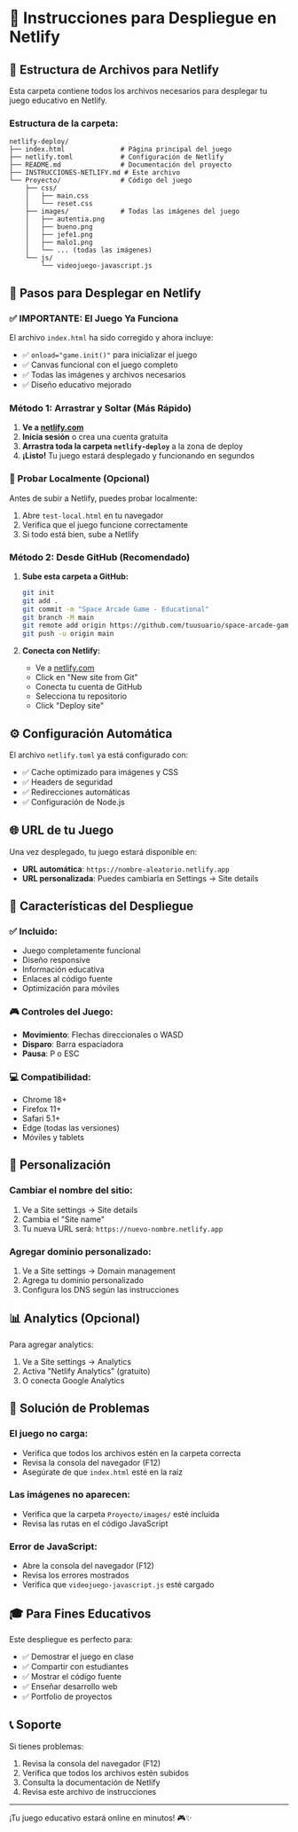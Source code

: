 # 🚀 Instrucciones para Despliegue en Netlify

## 📁 Estructura de Archivos para Netlify

Esta carpeta contiene todos los archivos necesarios para desplegar tu juego educativo en Netlify.

### Estructura de la carpeta:
```
netlify-deploy/
├── index.html              # Página principal del juego
├── netlify.toml            # Configuración de Netlify
├── README.md               # Documentación del proyecto
├── INSTRUCCIONES-NETLIFY.md # Este archivo
└── Proyecto/               # Código del juego
    ├── css/
    │   ├── main.css
    │   └── reset.css
    ├── images/             # Todas las imágenes del juego
    │   ├── autentia.png
    │   ├── bueno.png
    │   ├── jefe1.png
    │   ├── malo1.png
    │   └── ... (todas las imágenes)
    └── js/
        └── videojuego-javascript.js
```

## 🎯 Pasos para Desplegar en Netlify

### ✅ IMPORTANTE: El Juego Ya Funciona
El archivo `index.html` ha sido corregido y ahora incluye:
- ✅ `onload="game.init()"` para inicializar el juego
- ✅ Canvas funcional con el juego completo
- ✅ Todas las imágenes y archivos necesarios
- ✅ Diseño educativo mejorado

### Método 1: Arrastrar y Soltar (Más Rápido)

1. **Ve a [netlify.com](https://netlify.com)**
2. **Inicia sesión** o crea una cuenta gratuita
3. **Arrastra toda la carpeta `netlify-deploy`** a la zona de deploy
4. **¡Listo!** Tu juego estará desplegado y funcionando en segundos

### 🧪 Probar Localmente (Opcional)
Antes de subir a Netlify, puedes probar localmente:
1. Abre `test-local.html` en tu navegador
2. Verifica que el juego funcione correctamente
3. Si todo está bien, sube a Netlify

### Método 2: Desde GitHub (Recomendado)

1. **Sube esta carpeta a GitHub:**
   ```bash
   git init
   git add .
   git commit -m "Space Arcade Game - Educational"
   git branch -M main
   git remote add origin https://github.com/tuusuario/space-arcade-game.git
   git push -u origin main
   ```

2. **Conecta con Netlify:**
   - Ve a [netlify.com](https://netlify.com)
   - Click en "New site from Git"
   - Conecta tu cuenta de GitHub
   - Selecciona tu repositorio
   - Click "Deploy site"

## ⚙️ Configuración Automática

El archivo `netlify.toml` ya está configurado con:
- ✅ Cache optimizado para imágenes y CSS
- ✅ Headers de seguridad
- ✅ Redirecciones automáticas
- ✅ Configuración de Node.js

## 🌐 URL de tu Juego

Una vez desplegado, tu juego estará disponible en:
- **URL automática**: `https://nombre-aleatorio.netlify.app`
- **URL personalizada**: Puedes cambiarla en Settings → Site details

## 📱 Características del Despliegue

### ✅ Incluido:
- Juego completamente funcional
- Diseño responsive
- Información educativa
- Enlaces al código fuente
- Optimización para móviles

### 🎮 Controles del Juego:
- **Movimiento**: Flechas direccionales o WASD
- **Disparo**: Barra espaciadora
- **Pausa**: P o ESC

### 💻 Compatibilidad:
- Chrome 18+
- Firefox 11+
- Safari 5.1+
- Edge (todas las versiones)
- Móviles y tablets

## 🔧 Personalización

### Cambiar el nombre del sitio:
1. Ve a Site settings → Site details
2. Cambia el "Site name"
3. Tu nueva URL será: `https://nuevo-nombre.netlify.app`

### Agregar dominio personalizado:
1. Ve a Site settings → Domain management
2. Agrega tu dominio personalizado
3. Configura los DNS según las instrucciones

## 📊 Analytics (Opcional)

Para agregar analytics:
1. Ve a Site settings → Analytics
2. Activa "Netlify Analytics" (gratuito)
3. O conecta Google Analytics

## 🚨 Solución de Problemas

### El juego no carga:
- Verifica que todos los archivos estén en la carpeta correcta
- Revisa la consola del navegador (F12)
- Asegúrate de que `index.html` esté en la raíz

### Las imágenes no aparecen:
- Verifica que la carpeta `Proyecto/images/` esté incluida
- Revisa las rutas en el código JavaScript

### Error de JavaScript:
- Abre la consola del navegador (F12)
- Revisa los errores mostrados
- Verifica que `videojuego-javascript.js` esté cargado

## 🎓 Para Fines Educativos

Este despliegue es perfecto para:
- ✅ Demostrar el juego en clase
- ✅ Compartir con estudiantes
- ✅ Mostrar el código fuente
- ✅ Enseñar desarrollo web
- ✅ Portfolio de proyectos

## 📞 Soporte

Si tienes problemas:
1. Revisa la consola del navegador (F12)
2. Verifica que todos los archivos estén subidos
3. Consulta la documentación de Netlify
4. Revisa este archivo de instrucciones

---

¡Tu juego educativo estará online en minutos! 🎮✨
